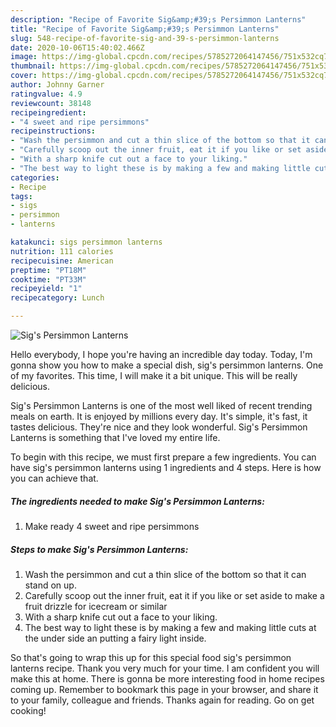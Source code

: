 ```yaml
---
description: "Recipe of Favorite Sig&amp;#39;s Persimmon Lanterns"
title: "Recipe of Favorite Sig&amp;#39;s Persimmon Lanterns"
slug: 548-recipe-of-favorite-sig-and-39-s-persimmon-lanterns
date: 2020-10-06T15:40:02.466Z
image: https://img-global.cpcdn.com/recipes/5785272064147456/751x532cq70/sigs-persimmon-lanterns-recipe-main-photo.jpg
thumbnail: https://img-global.cpcdn.com/recipes/5785272064147456/751x532cq70/sigs-persimmon-lanterns-recipe-main-photo.jpg
cover: https://img-global.cpcdn.com/recipes/5785272064147456/751x532cq70/sigs-persimmon-lanterns-recipe-main-photo.jpg
author: Johnny Garner
ratingvalue: 4.9
reviewcount: 38148
recipeingredient:
- "4 sweet and ripe persimmons"
recipeinstructions:
- "Wash the persimmon and cut a thin slice of the bottom so that it can stand on up."
- "Carefully scoop out the inner fruit, eat it if you like or set aside to make a fruit drizzle for icecream or similar"
- "With a sharp knife cut out a face to your liking."
- "The best way to light these is by making a few and making little cuts at the under side an putting a fairy light inside."
categories:
- Recipe
tags:
- sigs
- persimmon
- lanterns

katakunci: sigs persimmon lanterns 
nutrition: 111 calories
recipecuisine: American
preptime: "PT18M"
cooktime: "PT33M"
recipeyield: "1"
recipecategory: Lunch

---
```



![Sig&#39;s Persimmon Lanterns](https://img-global.cpcdn.com/recipes/5785272064147456/751x532cq70/sigs-persimmon-lanterns-recipe-main-photo.jpg)

Hello everybody, I hope you're having an incredible day today. Today, I'm gonna show you how to make a special dish, sig&#39;s persimmon lanterns. One of my favorites. This time, I will make it a bit unique. This will be really delicious.



Sig&#39;s Persimmon Lanterns is one of the most well liked of recent trending meals on earth. It is enjoyed by millions every day. It's simple, it's fast, it tastes delicious. They're nice and they look wonderful. Sig&#39;s Persimmon Lanterns is something that I've loved my entire life.


To begin with this recipe, we must first prepare a few ingredients. You can have sig&#39;s persimmon lanterns using 1 ingredients and 4 steps. Here is how you can achieve that.

<!--inarticleads1-->

##### The ingredients needed to make Sig&#39;s Persimmon Lanterns:

1. Make ready 4 sweet and ripe persimmons




<!--inarticleads2-->

##### Steps to make Sig&#39;s Persimmon Lanterns:

1. Wash the persimmon and cut a thin slice of the bottom so that it can stand on up.
1. Carefully scoop out the inner fruit, eat it if you like or set aside to make a fruit drizzle for icecream or similar
1. With a sharp knife cut out a face to your liking.
1. The best way to light these is by making a few and making little cuts at the under side an putting a fairy light inside.




So that's going to wrap this up for this special food sig&#39;s persimmon lanterns recipe. Thank you very much for your time. I am confident you will make this at home. There is gonna be more interesting food in home recipes coming up. Remember to bookmark this page in your browser, and share it to your family, colleague and friends. Thanks again for reading. Go on get cooking!
